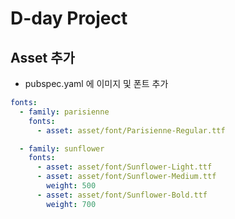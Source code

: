 # D-day Project

## Asset 추가

* pubspec.yaml 에 이미지 및 폰트 추가

```yaml
fonts:
  - family: parisienne
    fonts:
      - asset: asset/font/Parisienne-Regular.ttf

  - family: sunflower
    fonts:
      - asset: asset/font/Sunflower-Light.ttf
      - asset: asset/font/Sunflower-Medium.ttf
        weight: 500
      - asset: asset/font/Sunflower-Bold.ttf
        weight: 700
```




